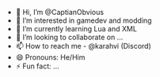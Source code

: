- 👋 Hi, I’m @CaptianObvious
- 👀 I’m interested in gamedev and modding
- 🌱 I’m currently learning Lua and XML
- 💞️ I’m looking to collaborate on ...
- 📫 How to reach me - @karahvi (Discord) 
- 😄 Pronouns: He/Him
- ⚡ Fun fact: ...

<!---
CaptianObvious/CaptianObvious is a ✨ special ✨ repository because its `README.md` (this file) appears on your GitHub profile.
You can click the Preview link to take a look at your changes.
--->
